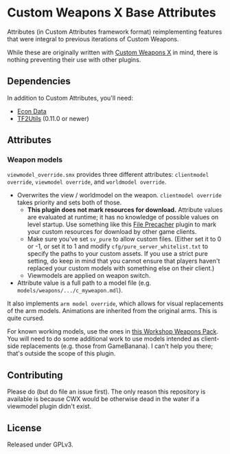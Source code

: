 # Custom Weapons X Base Attributes

Attributes (in Custom Attributes framework format) reimplementing features that were integral to
previous iterations of Custom Weapons.

While these are originally written with [Custom Weapons X][] in mind, there is nothing
preventing their use with other plugins.

[Custom Weapons X]: https://github.com/nosoop/SM-TFCustomWeaponsX

## Dependencies

In addition to Custom Attributes, you'll need:

- [Econ Data](https://github.com/nosoop/SM-TFEconData)
- [TF2Utils](https://github.com/nosoop/SM-TFUtils) (0.11.0 or newer)

## Attributes

### Weapon models

`viewmodel_override.smx` provides three different attributes: `clientmodel override`,
`viewmodel override`, and `worldmodel override`.

- Overwrites the view / worldmodel on the weapon.  `clientmodel override` takes priority and
sets both of those.
  - **This plugin does not mark resources for download.**  Attribute values are evaluated at
  runtime; it has no knowledge of possible values on level startup.  Use something like this
  [File Precacher][] plugin to mark your custom resources for download by other game clients.
  - Make sure you've set `sv_pure` to allow custom files.  (Either set it to 0 or -1, or set it
  to 1 and modify `cfg/pure_server_whitelist.txt` to specify the paths to your custom assets.
  If you use a strict pure setting, do keep in mind that you cannot ensure that players haven't
  replaced your custom models with something else on their client.)
  - Viewmodels are applied on weapon switch.
- Attribute value is a full path to a model file (e.g. `models/weapons/.../c_myweapon.mdl`).

It also implements `arm model override`, which allows for visual replacements of the arm models.
Animations are inherited from the original arms.  This is quite cursed.

For known working models, use the ones in [this Workshop Weapons Pack][samplemodels].  You will
need to do some additional work to use models intended as client-side replacements (e.g. those
from GameBanana).  I can't help you there; that's outside the scope of this plugin.

[File Precacher]: https://forums.alliedmods.net/showpost.php?p=2634602&postcount=484
[samplemodels]: https://forums.alliedmods.net/showpost.php?p=2188941&postcount=246

## Contributing

Please do (but do file an issue first).  The only reason this repository is available is because
CWX would be otherwise dead in the water if a viewmodel plugin didn't exist.

## License

Released under GPLv3.
